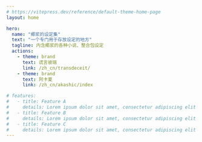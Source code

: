```yaml
---
# https://vitepress.dev/reference/default-theme-home-page
layout: home

hero:
  name: "椰浆的设定集"
  text: "一个专门用于存放设定的地方"
  tagline: 内含椰浆的各种小说、整合包设定
  actions:
    - theme: brand
      text: 谎言彼端
      link: /zh_cn/transdeceit/
    - theme: brand
      text: 阿卡夏
      link: /zh_cn/akashic/index

# features:
#   - title: Feature A
#     details: Lorem ipsum dolor sit amet, consectetur adipiscing elit
#   - title: Feature B
#     details: Lorem ipsum dolor sit amet, consectetur adipiscing elit
#   - title: Feature C
#     details: Lorem ipsum dolor sit amet, consectetur adipiscing elit
---
```



